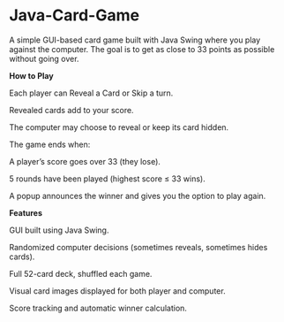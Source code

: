 # Java-Card-Game 
A simple GUI-based card game built with Java Swing where you play against the computer. The goal is to get as close to 33 points as possible without going over.

**How to Play**

Each player can Reveal a Card or Skip a turn.

Revealed cards add to your score.

The computer may choose to reveal or keep its card hidden.

The game ends when:

A player’s score goes over 33 (they lose).

5 rounds have been played (highest score ≤ 33 wins).

A popup announces the winner and gives you the option to play again.

**Features**

GUI built using Java Swing.

Randomized computer decisions (sometimes reveals, sometimes hides cards).

Full 52-card deck, shuffled each game.

Visual card images displayed for both player and computer.

Score tracking and automatic winner calculation.
